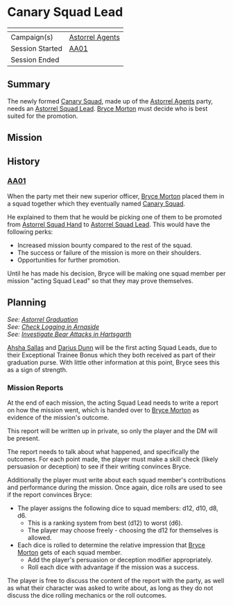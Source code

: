 # Canary Squad Lead

| []() | |
| --- | --- |
| Campaign(s) | [Astorrel Agents](../astorrel-agents.md) |
| Session Started | [AA01](../sessions/AA01.md) |
| Session Ended | |

## Summary

The newly formed [Canary Squad](../../../astarus/civilisations/kingdom-of-astor/organisations/astorrel/squads/canary.md), made up of the [Astorrel Agents](../astorrel-agents.md) party, needs an [Astorrel Squad Lead](../../../astarus/civilisations/kingdom-of-astor/organisations/astorrel/ranks/3-squad-lead.md). [Bryce Morton](../../../astarus/people/bryce-morton.md) must decide who is best suited for the promotion.

## Mission

## History

### [AA01](../sessions/AA01.md)

When the party met their new superior officer, [Bryce Morton](../../../astarus/people/bryce-morton.md) placed them in a squad together which they eventually named [Canary Squad](../../../astarus/civilisations/kingdom-of-astor/organisations/astorrel/squads/canary.md).

He explained to them that he would be picking one of them to be promoted from [Astorrel Squad Hand](../../../astarus/civilisations/kingdom-of-astor/organisations/astorrel/ranks/2-squad-hand.md) to [Astorrel Squad Lead](../../../astarus/civilisations/kingdom-of-astor/organisations/astorrel/ranks/3-squad-lead.md). This would have the following perks:

- Increased mission bounty compared to the rest of the squad.
- The success or failure of the mission is more on their shoulders.
- Opportunities for further promotion.

Until he has made his decision, Bryce will be making one squad member per mission "acting Squad Lead" so that they may prove themselves.

## Planning

*See: [Astorrel Graduation](astorrel-graduation.md)*  
*See: [Check Logging in Arnaside](check-logging-in-arnaside.md)*  
*See: [Investigate Bear Attacks in Hartsgarth](investigate-bear-attacks-in-hartsgarth.md)*

[Ahsha Sallas](../../../astarus/people/ahsha-sallas.md) and [Darius Dunn](../../../astarus/people/darius-dunn.md) will be the first acting Squad Leads, due to their Exceptional Trainee Bonus which they both received as part of their graduation purse. With little other information at this point, Bryce sees this as a sign of strength.

### Mission Reports

At the end of each mission, the acting Squad Lead needs to write a report on how the mission went, which is handed over to [Bryce Morton](../../../astarus/people/bryce-morton.md) as evidence of the mission's outcome.

This report will be written up in private, so only the player and the DM will be present.

The report needs to talk about what happened, and specifically the outcomes. For each point made, the player must make a skill check (likely persuasion or deception) to see if their writing convinces Bryce.

Additionally the player must write about each squad member's contributions and performance during the mission. Once again, dice rolls are used to see if the report convinces Bryce:

- The player assigns the following dice to squad members: d12, d10, d8, d6.
  - This is a ranking system from best (d12) to worst (d6).
  - The player may choose freely - choosing the d12 for themselves is allowed.
- Each dice is rolled to determine the relative impression that [Bryce Morton](../../../astarus/people/bryce-morton.md) gets of each squad member.
  - Add the player's persuasion or deception modifier appropriately.
  - Roll each dice with advantage if the mission was a success.

The player is free to discuss the content of the report with the party, as well as what their character was asked to write about, as long as they do not discuss the dice rolling mechanics or the roll outcomes.
